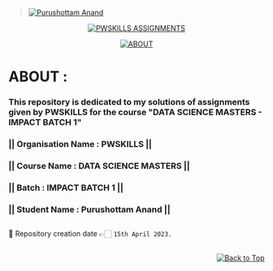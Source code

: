 > [![Purushottam Anand](https://github.com/creativepuru.png?size=100)](https://github.com/creativepuru "Purushottam Anand 🇮🇳 on GitHub ☕")

<div align="center"> 

[![PWSKILLS ASSIGNMENTS](https://readme-typing-svg.demolab.com?font=Calibri&size=28&duration=2000&pause=1000&multiline=true&width=700&height=100&lines=WELCOME+TO+MY+PWSKILLS+-+ASSIGNMENTS+REPOSITORY)](https://github.com/creativepuru/PWSKILLS-Assignments)

[![ABOUT](https://readme-typing-svg.demolab.com?font=Calibri&size=28&duration=2000&pause=1000&multiline=false&width=800&height=50&lines=✨+This+repository+is+a+collection+of+codes+and+projects+related+to...;Data+Science,+Machine+Learning,+and+Artificial+Intelligence.;✨+I+am+constantly+adding+new+contents.;💭+So+make+sure+to+check+back+often+🕙)](https://github.com/creativepuru/PWSKILLS-Assignments)

</div>

# ABOUT :
### This repository is dedicated to my solutions of assignments given by PWSKILLS for the course "DATA SCIENCE MASTERS - IMPACT BATCH 1" 
### || Organisation Name : PWSKILLS  ||
### || Course Name : DATA SCIENCE MASTERS  ||
### || Batch : IMPACT BATCH 1  ||
### || Student Name : Purushottam Anand  ||


<!-- 
Welcome to our Data Science Repository!

This repository is a collection of codes and projects related to data science, machine learning, and artificial intelligence. We are constantly adding new content, so make sure to check back often.

Here are some of the things you can expect to find in our repository:

Jupyter Notebooks: We have a variety of Jupyter notebooks covering topics such as data analysis, machine learning, and deep learning. Our notebooks are designed to be interactive and educational, so feel free to explore and experiment.

Projects: We have a number of projects that you can explore and build upon. Our projects cover a range of topics, including image classification, natural language processing, and predictive modeling.

Datasets: We have a variety of datasets that you can use to practice your data science skills. Our datasets include everything from text data to image data to time-series data.

Resources: We have compiled a list of useful resources, including books, articles, and tutorials. These resources are designed to help you learn more about data science and machine learning.

Whether you are a beginner or an experienced data scientist, our repository has something for everyone. We believe that open-source is the key to democratizing access to data science education, and we are committed to making our content accessible to everyone.

Thank you for visiting our repository, and happy exploring!
-->

## 
📍 Repository creation date 👉🏻 `15th April 2023.`
##

<p align="right"><a href="#top"><img src="https://img.shields.io/static/v1?label&message=Back+to+Top&color=red&style=for-the-badge&logo" alt="Back to Top" /></a></p>